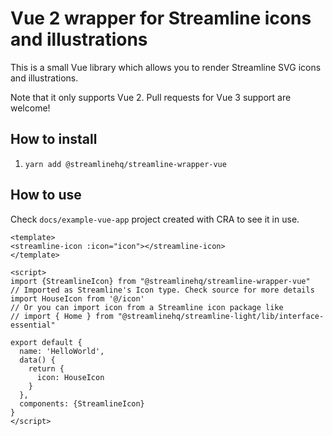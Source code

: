 # Vue 2 wrapper for Streamline icons and illustrations

This is a small Vue library which allows you to render Streamline SVG icons and illustrations.

Note that it only supports Vue 2. Pull requests for Vue 3 support are welcome!

## How to install

1. `yarn add @streamlinehq/streamline-wrapper-vue`

## How to use

Check `docs/example-vue-app` project created with CRA to see it in use.

```
<template>
<streamline-icon :icon="icon"></streamline-icon>
</template>

<script>
import {StreamlineIcon} from "@streamlinehq/streamline-wrapper-vue"
// Imported as Streamline's Icon type. Check source for more details
import HouseIcon from '@/icon'
// Or you can import icon from a Streamline icon package like 
// import { Home } from "@streamlinehq/streamline-light/lib/interface-essential"

export default {
  name: 'HelloWorld',
  data() {
    return {
      icon: HouseIcon
    }
  },
  components: {StreamlineIcon}
}
</script>
``` 
